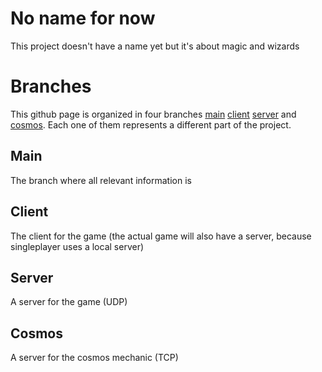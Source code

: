 # No name for now
This project doesn't have a name yet but it's about magic and wizards

# Branches
This github page is organized in four branches [main]() [client]() [server]() and [cosmos](). Each one of them represents a different part of the project. 

## Main
The branch where all relevant information is
## Client
The client for the game (the actual game will also have a server, because singleplayer uses a local server)
## Server
A server for the game (UDP)
## Cosmos
A server for the cosmos mechanic (TCP)
